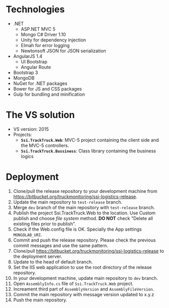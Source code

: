 # Technologies #
* .NET
    * ASP.NET MVC 5
    * Mongo C# Driver 1.10
    * Unity for dependency injection
    * Elmah for error logging
    * Newtonsoft JSON for JSON serialization
* AngularJS 1.4
    * UI Bootstrap
    * Angular Route
* Bootstrap 3
* MongoDB
* NuGet for .NET packages
* Bower for JS and CSS packages
* Gulp for bundling and minification

# The VS solution #
* VS version: 2015
* Projects:
    * **`Ssi.TrackTruck.Web`**: MVC-5 project containing the client side and the MVC-5 controllers.
    * **`Ssi.TrackTruck.Bussiness`**: Class library containing the business logics

# Deployment #
1. Clone/pull the release repository to your development machine from https://bitbucket.org/truckmonitoring/ssi-logistics-release.
1. Update the main repository to `test-release` branch.
1. Merge `dev` branch of the main repository with `test-release` branch.
1. Publish the project Ssi.TrackTruck.Web to the location. Use Custom publish and choose *file system* method. **DO NOT** check "Delete all existing files prior to publish".
1. Check if the Web.config file is OK. Specially the App settings `MONGOLAB_URI`.
1. Commit and push the release repository. Please check the previous commit messages and use the same pattern.
1. Clone/pull https://bitbucket.org/truckmonitoring/ssi-logistics-release to the deployment server.
1. Update to the head of default branch.
1. Set the IIS web application to use the root directory of the release repository.
1. In your development machine, update main repository to `dev` branch.
1. Open `AssemblyInfo.cs` file of `Ssi.TrackTruck.Web` project.
1. Increament third part of `AssemblyVersion` and `AssemblyFileVersion`.
1. Commit the main repository with message version updated to x.y.z
1. Push the main repository.
